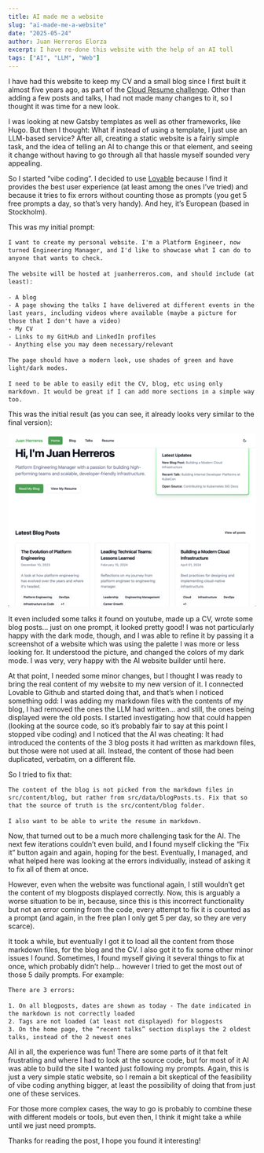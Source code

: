 ```yaml
---
title: AI made me a website
slug: "ai-made-me-a-website"
date: "2025-05-24"
author: Juan Herreros Elorza
excerpt: I have re-done this website with the help of an AI toll
tags: ["AI", "LLM", "Web"]
---
```


I have had this website to keep my CV and a small blog since I first built it almost five years ago, as part of the [Cloud Resume challenge](https://juanherreros.com/blog/the-cloud-resume-challenge). Other than adding a few posts and talks, I had not made many changes to it, so I thought it was time for a new look.

I was looking at new Gatsby templates as well as other frameworks, like Hugo. But then I thought: What if instead of using a template, I just use an LLM-based service? After all, creating a static website is a fairly simple task, and the idea of telling an AI to change this or that element, and seeing it change without having to go through all that hassle myself sounded very appealing.

So I started “vibe coding”. I decided to use [Lovable](https://lovable.dev/) because I find it provides the best user experience (at least among the ones I’ve tried) and because it tries to fix errors without counting those as prompts (you get 5 free prompts a day, so that’s very handy). And hey, it’s European (based in Stockholm).

This was my initial prompt:

```
I want to create my personal website. I'm a Platform Engineer, now turned Engineering Manager, and I'd like to showcase what I can do to anyone that wants to check.

The website will be hosted at juanherreros.com, and should include (at least):

- A blog
- A page showing the talks I have delivered at different events in the last years, including videos where available (maybe a picture for those that I don't have a video)
- My CV
- Links to my GitHub and LinkedIn profiles
- Anything else you may deem necessary/relevant

The page should have a modern look, use shades of green and have light/dark modes.

I need to be able to easily edit the CV, blog, etc using only markdown. It would be great if I can add more sections in a simple way too.
```

This was the initial result (as you can see, it already looks very similar to the final version):

![New web](/new-web.png)

It even included some talks it found on youtube, made up a CV, wrote some blog posts… just on one prompt, it looked pretty good! I was not particularly happy with the dark mode, though, and I was able to refine it by passing it a screenshot of a website which was using the palette I was more or less looking for. It understood the picture, and changed the colors of my dark mode. I was very, very happy with the AI website builder until here.

At that point, I needed some minor changes, but I thought I was ready to bring the real content of my website to my new version of it. I connected Lovable to Github and started doing that, and that’s when I noticed something odd: I was adding my markdown files with the contents of my blog, I had removed the ones the LLM had written… and still, the ones being displayed were the old posts. I started investigating how that could happen (looking at the source code, so it’s probably fair to say at this point I stopped vibe coding) and I noticed that the AI was cheating: It had introduced the contents of the 3 blog posts it had written as markdown files, but those were not used at all. Instead, the content of those had been duplicated, verbatim, on a different file.

So I tried to fix that:

```
The content of the blog is not picked from the markdown files in src/content/blog, but rather from src/data/blogPosts.ts. Fix that so that the source of truth is the src/content/blog folder.

I also want to be able to write the resume in markdown.
```

Now, that turned out to be a much more challenging task for the AI. The next few iterations couldn’t even build, and I found myself clicking the “Fix it” button again and again, hoping for the best. Eventually, I managed, and what helped here was looking at the errors individually, instead of asking it to fix all of them at once.

However, even when the website was functional again, I still wouldn’t get the content of my blogposts displayed correctly. Now, this is arguably a worse situation to be in, because, since this is this incorrect functionality but not an error coming from the code, every attempt to fix it is counted as a prompt (and again, in the free plan I only get 5 per day, so they are very scarce).

It took a while, but eventually I got it to load all the content from those markdown files, for the blog and the CV. I also got it to fix some other minor issues I found. Sometimes, I found myself giving it several things to fix at once, which probably didn’t help… however I tried to get the most out of those 5 daily prompts. For example:

```
There are 3 errors:

1. On all blogposts, dates are shown as today - The date indicated in the markdown is not correctly loaded
2. Tags are not loaded (at least not displayed) for blogposts
3. On the home page, the “recent talks” section displays the 2 oldest talks, instead of the 2 newest ones
```

All in all, the experience was fun! There are some parts of it that felt frustrating and where I had to look at the source code, but for most of it AI was able to build the site I wanted just following my prompts. Again, this is just a very simple static website, so I remain a bit skeptical of the feasibility of vibe coding anything bigger, at least the possibility of doing that from just one of these services.

For those more complex cases, the way to go is probably to combine these with different models or tools, but even then, I think it might take a while until we just need prompts.

Thanks for reading the post, I hope you found it interesting!
